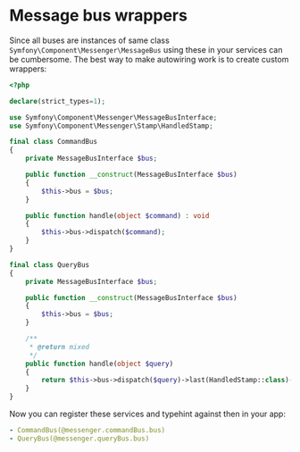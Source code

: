 # Message bus wrappers

Since all buses are instances of same class `Symfony\Component\Messenger\MessageBus` using these in your services can be cumbersome. The best way to make autowiring work is to create custom wrappers:

```php
<?php

declare(strict_types=1);

use Symfony\Component\Messenger\MessageBusInterface;
use Symfony\Component\Messenger\Stamp\HandledStamp;

final class CommandBus
{
    private MessageBusInterface $bus;

    public function __construct(MessageBusInterface $bus)
    {
        $this->bus = $bus;
    }

    public function handle(object $command) : void
    {
        $this->bus->dispatch($command);
    }
}

final class QueryBus
{
    private MessageBusInterface $bus;

    public function __construct(MessageBusInterface $bus)
    {
        $this->bus = $bus;
    }

    /**
     * @return mixed
     */
    public function handle(object $query)
    {
        return $this->bus->dispatch($query)->last(HandledStamp::class)->getResult();
    }
}
```

Now you can register these services and typehint against then in your app:

```yaml
- CommandBus(@messenger.commandBus.bus)
- QueryBus(@messenger.queryBus.bus)
```
